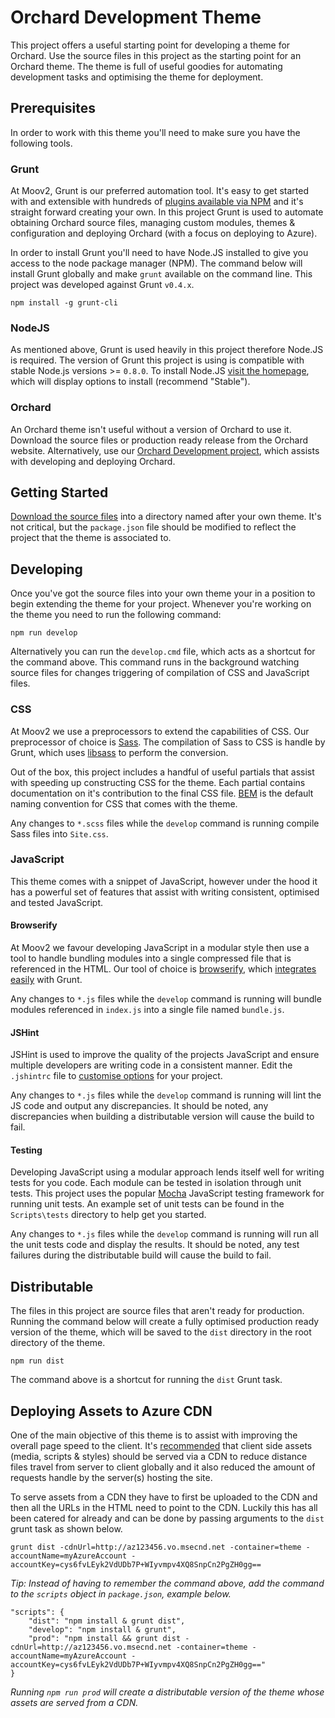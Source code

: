 # Orchard Development Theme

This project offers a useful starting point for developing a theme for Orchard. Use the source files in this project as the starting point for an Orchard theme. The theme is full of useful goodies for automating development tasks and optimising the theme for deployment.

## Prerequisites

In order to work with this theme you'll need to make sure you have the following tools.

### Grunt

At Moov2, Grunt is our preferred automation tool. It's easy to get started with and extensible with hundreds of [plugins available via NPM](http://gruntjs.com/plugins) and it's straight forward creating your own. In this project Grunt is used to automate obtaining Orchard source files, managing custom modules, themes & configuration and deploying Orchard (with a focus on deploying to Azure).   

In order to install Grunt you'll need to have Node.JS installed to give you access to the node package manager (NPM). The command below will install Grunt globally and make `grunt` available on the command line. This project was developed against Grunt `v0.4.x`.

`npm install -g grunt-cli`

### NodeJS

As mentioned above, Grunt is used heavily in this project therefore Node.JS is required. The version of Grunt this project is using is compatible with stable Node.js versions >= `0.8.0`. To install Node.JS [visit the homepage](https://nodejs.org/), which will display options to install (recommend "Stable").

### Orchard 

An Orchard theme isn't useful without a version of Orchard to use it. Download the source files or production ready release from the Orchard website. Alternatively, use our [Orchard Development project](https://github.com/moov2/orchard-development), which assists with developing and deploying Orchard.

## Getting Started

[Download the source files](https://github.com/moov2/orchard-development-theme/archive/master.zip) into a directory named after your own theme. It's not critical, but the `package.json` file should be modified to reflect the project that the theme is associated to.

## Developing

Once you've got the source files into your own theme your in a position to begin extending the theme for your project. Whenever you're working on the theme you need to run the following command:

	npm run develop

Alternatively you can run the `develop.cmd` file, which acts as a shortcut for the command above. This command runs in the background watching source files for changes triggering of compilation of CSS and JavaScript files. 

### CSS

At Moov2 we use a preprocessors to extend the capabilities of CSS. Our preprocessor of choice is [Sass](http://sass-lang.com/). The compilation of Sass to CSS is handle by Grunt, which uses [libsass](http://sass-lang.com/libsass) to perform the conversion.

Out of the box, this project includes a handful of useful partials that assist with speeding up constructing CSS for the theme. Each partial contains documentation on it's contribution to the final CSS file. [BEM](http://cssguidelin.es/#bem-like-naming) is the default naming convention for CSS that comes with the theme.

Any changes to `*.scss` files while the `develop` command is running compile Sass files into `Site.css`.

### JavaScript

This theme comes with a snippet of JavaScript, however under the hood it has a powerful set of features that assist with writing consistent, optimised and tested JavaScript.

#### Browserify

At Moov2 we favour developing JavaScript in a modular style then use a tool to handle bundling modules into a single compressed file that is referenced in the HTML. Our tool of choice is [browserify](http://browserify.org/), which [integrates easily](https://www.npmjs.com/package/grunt-browserify) with Grunt.

Any changes to `*.js` files while the `develop` command is running will bundle modules referenced in `index.js` into a single file named `bundle.js`.

#### JSHint

JSHint is used to improve the quality of the projects JavaScript and ensure multiple developers are writing code in a consistent manner. Edit the `.jshintrc` file to [customise options](http://jshint.com/docs/options/) for your project.

Any changes to `*.js` files while the `develop` command is running will lint the JS code and output any discrepancies. It should be noted, any discrepancies when building a distributable version will cause the build to fail.

#### Testing

Developing JavaScript using a modular approach lends itself well for writing tests for you code. Each module can be tested in isolation through unit tests. This project uses the popular [Mocha](https://mochajs.org/) JavaScript testing framework for running unit tests. An example set of unit tests can be found in the `Scripts\tests` directory to help get you started.

Any changes to `*.js` files while the `develop` command is running will run all the unit tests code and display the results. It should be noted, any test failures during the distributable build will cause the build to fail.

## Distributable

The files in this project are source files that aren't ready for production. Running the command below will create a fully optimised production ready version of the theme, which will be saved to the `dist` directory in the root directory of the theme.

`npm run dist`

The command above is a shortcut for running the `dist` Grunt task.

## Deploying Assets to Azure CDN
    
One of the main objective of this theme is to assist with improving the overall page speed to the client. It's [recommended](https://sites.google.com/a/webpagetest.org/docs/using-webpagetest/quick-start-quide#TOC-Use-of-CDN:) that client side assets (media, scripts & styles) should be served via a CDN to reduce distance files travel from server to client globally and it also reduced the amount of requests handle by the server(s) hosting the site.

To serve assets from a CDN they have to first be uploaded to the CDN and then all the URLs in the HTML need to point to the CDN. Luckily this has all been catered for already and can be done by passing arguments to the `dist` grunt task as shown below.

	grunt dist -cdnUrl=http://az123456.vo.msecnd.net -container=theme -accountName=myAzureAccount -accountKey=cys6fvLEyk2VdUDb7P+WIyvmpv4XQ8SnpCn2PgZH0gg==

*Tip: Instead of having to remember the command above, add the command to the `scripts` object in `package.json`, example below.*

	"scripts": {
	    "dist": "npm install & grunt dist",
	    "develop": "npm install & grunt",
	    "prod": "npm install && grunt dist -cdnUrl=http://az123456.vo.msecnd.net -container=theme -accountName=myAzureAccount -accountKey=cys6fvLEyk2VdUDb7P+WIyvmpv4XQ8SnpCn2PgZH0gg=="
    }
  
 *Running `npm run prod` will create a distributable version of the theme whose assets are served from a CDN.*
